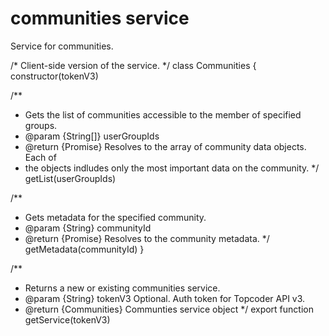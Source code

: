 # communities service
Service for communities.


/* Client-side version of the service. */
class Communities {
  constructor(tokenV3)

  /**
   * Gets the list of communities accessible to the member of specified groups.
   * @param {String[]} userGroupIds
   * @return {Promise} Resolves to the array of community data objects. Each of
   *  the objects indludes only the most important data on the community.
   */
  getList(userGroupIds)

  /**
   * Gets metadata for the specified community.
   * @param {String} communityId
   * @return {Promise} Resolves to the community metadata.
   */
  getMetadata(communityId)
}

/**
 * Returns a new or existing communities service.
 * @param {String} tokenV3 Optional. Auth token for Topcoder API v3.
 * @return {Communities} Communties service object
 */
export function getService(tokenV3)
